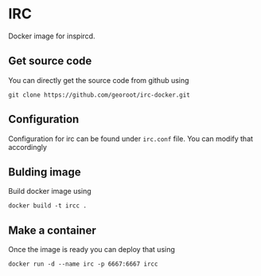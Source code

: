 # IRC

Docker image for inspircd.

## Get source code

You can directly get the source code from github using

    git clone https://github.com/georoot/irc-docker.git

## Configuration

Configuration for irc can be found under `irc.conf` file.
You can modify that accordingly

## Bulding image

Build docker image using

    docker build -t ircc .

## Make a container

Once the image is ready you can deploy that using

    docker run -d --name irc -p 6667:6667 ircc
